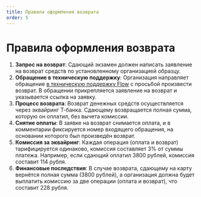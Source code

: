 ```yaml
---
title: Правила оформления возврата
order: 5
---
```


# Правила оформления возврата

1. **Запрос на возврат**: Сдающий экзамен должен написать заявление на возврат средств по установленному организацией образцу.
2. **Обращение в техническую поддержку**: Организация направляет обращение [в техническую поддержку Flow](https://forms.yandex.ru/cloud/662cbe9243f74fea695ffa27/) с просьбой произвести возврат. В обращении прикрепляется заявление на возврат и указывается ссылка на заявку.
3. **Процесс возврата**: Возврат денежных средств осуществляется через эквайринг Т-банка. Сдающему возвращается полная сумма, которую он оплатил, без вычета комиссии.
4. **Снятие оплаты**: В заявке на возврат снимается оплата, и в комментарии фиксируется номер входящего обращения, на основании которого был произведён возврат.
5. **Комиссия за эквайринг**: Каждая операция (оплата и возврат) тарифицируется одинаково, комиссия составляет 3% от суммы платежа. Например, если сдающий оплатил 3800 рублей, комиссия составит 114 рубля.
6. **Финансовые последствия**: В случае возврата, сдающему на карту вернётся полная сумма (3800 рублей), а организация должна будет выплатить комиссию за две операции (оплата и возврат), что составит 228 рубля.